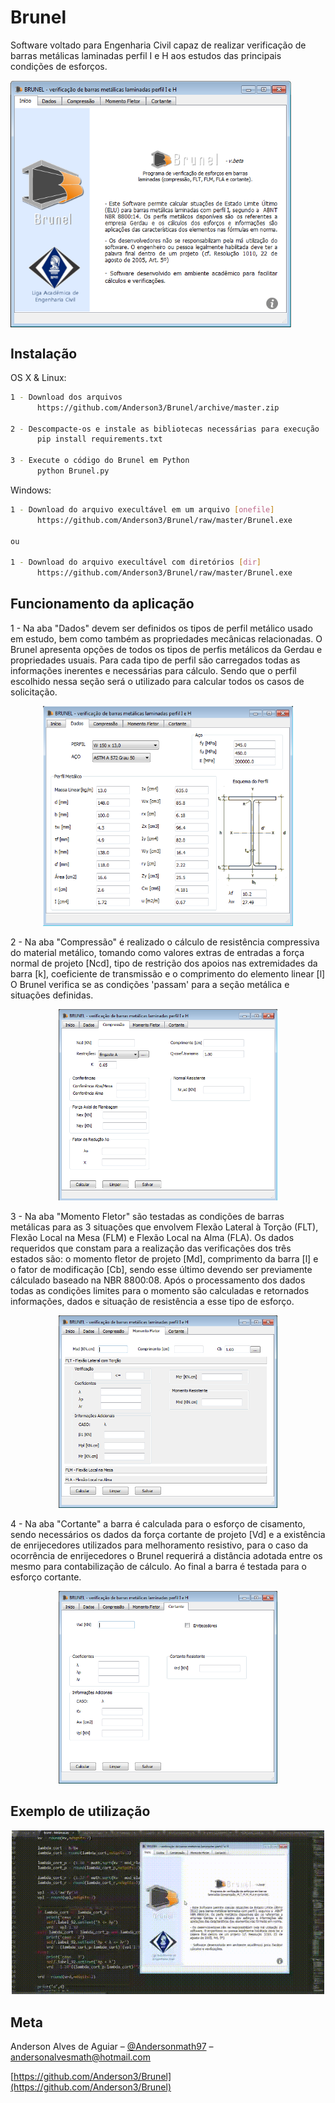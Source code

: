 # Brunel
Software voltado para Engenharia Civil capaz de realizar verificação de barras metálicas laminadas perfil I e H aos estudos das principais condições de esforços.



<img align="center" src="exemplos/brunel_inicio.png" width="450">

## Instalação

OS X & Linux:

```sh
1 - Download dos arquivos
      https://github.com/Anderson3/Brunel/archive/master.zip
    
2 - Descompacte-os e instale as bibliotecas necessárias para execução
      pip install requirements.txt  
      
3 - Execute o código do Brunel em Python
      python Brunel.py
```

Windows:

```sh
1 - Download do arquivo execultável em um arquivo [onefile]
      https://github.com/Anderson3/Brunel/raw/master/Brunel.exe

ou

1 - Download do arquivo execultável com diretórios [dir]
      https://github.com/Anderson3/Brunel/raw/master/Brunel.exe

```

## Funcionamento da aplicação

1 - Na aba "Dados" devem ser definidos os tipos de perfil metálico usado em estudo, bem como também as propriedades mecânicas relacionadas. O Brunel apresenta opções de todos os tipos de perfis metálicos da Gerdau e propriedades usuais. Para cada tipo de perfil são carregados todas as informações inerentes e necessárias para cálculo. Sendo que o perfil escolhido nessa seção será o utilizado para calcular todos os casos de solicitação.
<p align="center">
<img src="exemplos/brunel_perfil.png" width="400">
</p>

2 - Na aba "Compressão" é realizado o cálculo de resistência compressiva do material metálico, tomando como valores extras de entradas a força normal de projeto [Ncd], tipo de restrição dos apoios nas extremidades da barra [k], coeficiente de transmissão e o comprimento do elemento linear [l] O Brunel verifica se as condições 'passam' para a seção metálica e situações definidas.
<p align="center">
<img src="exemplos/brunel_compressao.png" width="350"> 
</p>

3 - Na aba "Momento Fletor" são testadas as condições de barras metálicas para as 3 situações que envolvem Flexão Lateral à Torção (FLT), Flexão Local na Mesa (FLM) e Flexão Local na Alma (FLA). Os dados requeridos que constam para a realização das verificações dos três estados são: o momento fletor de projeto [Md], comprimento da barra [l] e o fator de modificação [Cb], sendo esse último devendo ser previamente cálculado baseado na NBR 8800:08. Após o processamento dos dados todas as condições limites para o momento são calculadas e retornados informações, dados e situação de resistência a esse tipo de esforço.
<p align="center">
<img src="exemplos/brunel_momentos.png" width="350">
</p>

4 - Na aba "Cortante" a barra é calculada para o esforço de cisamento, sendo necessários os dados da força cortante de projeto [Vd] e a existência de enrijecedores utilizados para melhoramento resistivo, para o caso da ocorrência de enrijecedores o Brunel requerirá a distância adotada entre os mesmo para contabilização de cálculo. Ao final a barra é testada para o esforço cortante.
<p align="center">
<img src="exemplos/brunel_cisalhamento.png" width="350">
</p>
 

## Exemplo de utilização

<p align="center"><img src="exemplos/brunel_demonstracao.gif" width="500"></p>

## Meta

Anderson Alves de Aguiar – [@Andersonmath97](https://twitter.com/@Andersonmath97) – andersonalvesmath@hotmail.com

[https://github.com/Anderson3/Brunel](https://github.com/Anderson3/Brunel)
